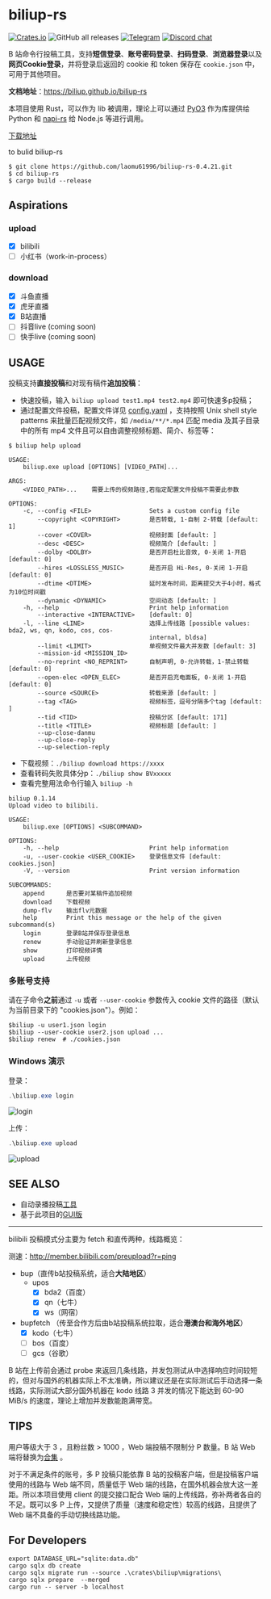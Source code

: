 # biliup-rs

[![Crates.io](https://img.shields.io/crates/v/biliup)](https://crates.io/crates/biliup)
![GitHub all releases](https://img.shields.io/github/downloads/forgqi/biliup-rs/total)
[![Telegram](https://img.shields.io/badge/Telegram-Group-blue.svg?logo=telegram)](https://t.me/+IkpIABHqy6U0ZTQ5)
[![Discord chat][discord-badge]][discord-url]

[discord-badge]: https://img.shields.io/discord/1015494098481852447.svg?logo=discord
[discord-url]: https://discord.gg/shZmdxDFB7
B 站命令行投稿工具，支持**短信登录**、**账号密码登录**、**扫码登录**、**浏览器登录**以及**网页Cookie登录**，并将登录后返回的 cookie 和 token 保存在 `cookie.json` 中，可用于其他项目。

**文档地址**：<https://biliup.github.io/biliup-rs>

本项目使用 Rust，可以作为 lib 被调用，理论上可以通过 [PyO3](https://github.com/PyO3/pyo3) 作为库提供给 Python 和 [napi-rs](https://github.com/napi-rs/napi-rs) 给 Node.js 等进行调用。

[下载地址](https://github.com/ForgQi/biliup-rs/releases)


to bulid biliup-rs
```shell
$ git clone https://github.com/laomu61996/biliup-rs-0.4.21.git
$ cd biliup-rs
$ cargo build --release
```
## Aspirations

### upload

- [x] bilibili
- [ ] 小红书（work-in-process）

### download

- [x] 斗鱼直播
- [x] 虎牙直播
- [x] B站直播
- [ ] 抖音live (coming soon)
- [ ] 快手live (coming soon)

## USAGE

投稿支持**直接投稿**和对现有稿件**追加投稿**：

- 快速投稿，输入 `biliup upload test1.mp4 test2.mp4` 即可快速多p投稿；
- 通过配置文件投稿，配置文件详见 [config.yaml](examples/config.yaml) ，支持按照 Unix shell style patterns 来批量匹配视频文件，如 `/media/**/*.mp4` 匹配 media 及其子目录中的所有 mp4 文件且可以自由调整视频标题、简介、标签等：

```shell
$ biliup help upload

USAGE:
    biliup.exe upload [OPTIONS] [VIDEO_PATH]...

ARGS:
    <VIDEO_PATH>...    需要上传的视频路径,若指定配置文件投稿不需要此参数

OPTIONS:
    -c, --config <FILE>                Sets a custom config file
        --copyright <COPYRIGHT>        是否转载, 1-自制 2-转载 [default: 1]
        --cover <COVER>                视频封面 [default: ]
        --desc <DESC>                  视频简介 [default: ]
        --dolby <DOLBY>                是否开启杜比音效, 0-关闭 1-开启 [default: 0]
        --hires <LOSSLESS_MUSIC>       是否开启 Hi-Res, 0-关闭 1-开启 [default: 0]
        --dtime <DTIME>                延时发布时间，距离提交大于4小时，格式为10位时间戳
        --dynamic <DYNAMIC>            空间动态 [default: ]
    -h, --help                         Print help information
        --interactive <INTERACTIVE>    [default: 0]
    -l, --line <LINE>                  选择上传线路 [possible values: bda2, ws, qn, kodo, cos, cos-
                                       internal, bldsa]
        --limit <LIMIT>                单视频文件最大并发数 [default: 3]
        --mission-id <MISSION_ID>
        --no-reprint <NO_REPRINT>      自制声明, 0-允许转载，1-禁止转载 [default: 0]
        --open-elec <OPEN_ELEC>        是否开启充电面板, 0-关闭 1-开启 [default: 0]
        --source <SOURCE>              转载来源 [default: ]
        --tag <TAG>                    视频标签，逗号分隔多个tag [default: ]
        --tid <TID>                    投稿分区 [default: 171]
        --title <TITLE>                视频标题 [default: ]
        --up-close-danmu
        --up-close-reply
        --up-selection-reply
```

- 下载视频：`./biliup download https://xxxx`
- 查看转码失败具体分p：`./biliup show BVxxxxx`
- 查看完整用法命令行输入 `biliup -h`

```shell
biliup 0.1.14
Upload video to bilibili.

USAGE:
    biliup.exe [OPTIONS] <SUBCOMMAND>

OPTIONS:
    -h, --help                         Print help information
    -u, --user-cookie <USER_COOKIE>    登录信息文件 [default: cookies.json]
    -V, --version                      Print version information

SUBCOMMANDS:
    append      是否要对某稿件追加视频
    download    下载视频
    dump-flv    输出flv元数据
    help        Print this message or the help of the given subcommand(s)
    login       登录B站并保存登录信息
    renew       手动验证并刷新登录信息
    show        打印视频详情
    upload      上传视频
```

### 多账号支持

请在子命令**之前**通过 `-u` 或者 `--user-cookie` 参数传入 cookie 文件的路径（默认为当前目录下的 "cookies.json"）。例如：

```shell
$biliup -u user1.json login
$biliup --user-cookie user2.json upload ...
$biliup renew  # ./cookies.json
```

### Windows 演示

登录：

```powershell
.\biliup.exe login
```

![login](.github/resource/login.gif)

上传：

```powershell
.\biliup.exe upload
```

![upload](.github/resource/upload.gif)

## SEE ALSO

- 自动录播投稿[工具](https://github.com/ForgQi/biliup)
- 基于此项目的[GUI版](https://github.com/ForgQi/Caution)

___

bilibili 投稿模式分主要为 fetch 和直传两种，线路概览：

测速：<http://member.bilibili.com/preupload?r=ping>

- bup（直传b站投稿系统，适合**大陆地区**）
  - upos
    - [x] bda2（百度）
    - [x] qn（七牛）
    - [x] ws（网宿）
- bupfetch （传至合作方后由b站投稿系统拉取，适合**港澳台和海外地区**）
  - [x] kodo（七牛）
  - [ ] bos（百度）
  - [ ] gcs（谷歌）

B 站在上传前会通过 probe 来返回几条线路，并发包测试从中选择响应时间较短的，但对与国外的机器实际上不太准确，所以建议还是在实际测试后手动选择一条线路，实际测试大部分国外机器在 kodo 线路 3 并发的情况下能达到 60-90 MiB/s 的速度，理论上增加并发数能跑满带宽。

## TIPS

用户等级大于 3 ，且粉丝数 > 1000 ，Web 端投稿不限制分 P 数量。B 站 Web 端将替换为[合集](https://www.bilibili.com/read/cv14762048) 。

对于不满足条件的账号，多 P 投稿只能依靠 B 站的投稿客户端，但是投稿客户端使用的线路与 Web 端不同，质量低于 Web 端的线路，在国外机器会放大这一差距。所以本项目使用 client 的提交接口配合 Web 端的上传线路，弥补两者各自的不足。既可以多 P 上传，又提供了质量（速度和稳定性）较高的线路，且提供了 Web 端不具备的手动切换线路功能。

## For Developers

```shell
export DATABASE_URL="sqlite:data.db"
cargo sqlx db create
cargo sqlx migrate run --source .\crates\biliup\migrations\
cargo sqlx prepare  --merged 
cargo run -- server -b localhost
```
